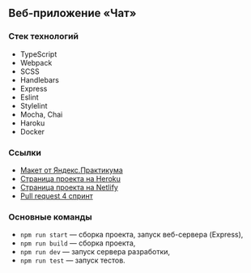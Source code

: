 
## Веб-приложение «Чат»

### Стек технологий

- TypeScript
- Webpack
- SCSS
- Handlebars
- Express
- Eslint
- Stylelint
- Mocha, Chai
- Haroku
- Docker

### Ссылки

- [Макет от Яндекс.Практикума](https://www.figma.com/file/24EUnEHGEDNLdOcxg7ULwV/Chat?node-id=0%3A1)
- [Страница проекта на Heroku](https://my-yp-messenger.herokuapp.com/chats)
- [Страница проекта на Netlify](https://stalwart-snickerdoodle-16c4b3.netlify.app/)
- [Pull request 4 спринт](https://github.com/evorobyevaa/middle.messenger.praktikum.yandex/pull/4)

### Основные команды

- `npm run start` — сборка проекта, запуск веб-сервера (Express),
- `npm run build` — сборка проекта,
- `npm run dev` — запуск сервера разработки,
- `npm run test` — запуск тестов.





